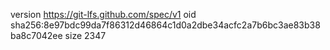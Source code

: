 version https://git-lfs.github.com/spec/v1
oid sha256:8e97bdc99da7f86312d46864c1d0a2dbe34acfc2a7b6bc3ae83b38ba8c7042ee
size 2347
